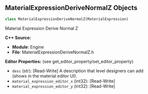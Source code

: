 ## MaterialExpressionDeriveNormalZ Objects

```python
class MaterialExpressionDeriveNormalZ(MaterialExpression)
```

Material Expression Derive Normal Z

**C++ Source:**

- **Module**: Engine
- **File**: MaterialExpressionDeriveNormalZ.h

**Editor Properties:** (see get_editor_property/set_editor_property)

- ``desc`` (str):  [Read-Write] A description that level designers can add (shows in the material editor UI).
- ``material_expression_editor_x`` (int32):  [Read-Write]
- ``material_expression_editor_y`` (int32):  [Read-Write]

<a id="unreal.MaterialExpressionDesaturation"></a>